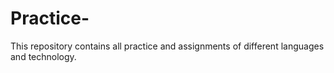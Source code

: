 # Practice-
This repository contains all practice and assignments of different languages and technology. 

